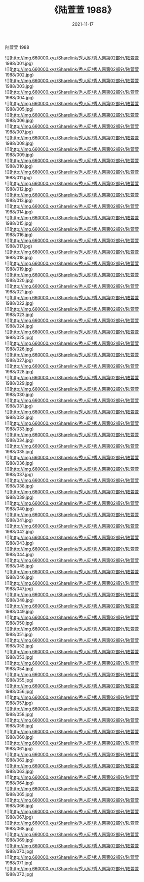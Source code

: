 ﻿---
layout: post
title:  《陆萱萱 1988》
date:   2021-11-17
img: http://img.660000.xyz/Sharelink/秀人网/秀人网第02部分/陆萱萱 1988/000.jpg
categories: [美女, 清纯, 唯美]
---

陆萱萱 1988

  ![](http://img.660000.xyz/Sharelink/秀人网/秀人网第02部分/陆萱萱 1988/001.jpg) <br> ![](http://img.660000.xyz/Sharelink/秀人网/秀人网第02部分/陆萱萱 1988/002.jpg) <br> ![](http://img.660000.xyz/Sharelink/秀人网/秀人网第02部分/陆萱萱 1988/003.jpg) <br> ![](http://img.660000.xyz/Sharelink/秀人网/秀人网第02部分/陆萱萱 1988/004.jpg) <br> ![](http://img.660000.xyz/Sharelink/秀人网/秀人网第02部分/陆萱萱 1988/005.jpg) <br> ![](http://img.660000.xyz/Sharelink/秀人网/秀人网第02部分/陆萱萱 1988/006.jpg) <br> ![](http://img.660000.xyz/Sharelink/秀人网/秀人网第02部分/陆萱萱 1988/007.jpg) <br> ![](http://img.660000.xyz/Sharelink/秀人网/秀人网第02部分/陆萱萱 1988/008.jpg) <br> ![](http://img.660000.xyz/Sharelink/秀人网/秀人网第02部分/陆萱萱 1988/009.jpg) <br> ![](http://img.660000.xyz/Sharelink/秀人网/秀人网第02部分/陆萱萱 1988/010.jpg) <br> ![](http://img.660000.xyz/Sharelink/秀人网/秀人网第02部分/陆萱萱 1988/011.jpg) <br> ![](http://img.660000.xyz/Sharelink/秀人网/秀人网第02部分/陆萱萱 1988/012.jpg) <br> ![](http://img.660000.xyz/Sharelink/秀人网/秀人网第02部分/陆萱萱 1988/013.jpg) <br> ![](http://img.660000.xyz/Sharelink/秀人网/秀人网第02部分/陆萱萱 1988/014.jpg) <br> ![](http://img.660000.xyz/Sharelink/秀人网/秀人网第02部分/陆萱萱 1988/015.jpg) <br> ![](http://img.660000.xyz/Sharelink/秀人网/秀人网第02部分/陆萱萱 1988/016.jpg) <br> ![](http://img.660000.xyz/Sharelink/秀人网/秀人网第02部分/陆萱萱 1988/017.jpg) <br> ![](http://img.660000.xyz/Sharelink/秀人网/秀人网第02部分/陆萱萱 1988/018.jpg) <br> ![](http://img.660000.xyz/Sharelink/秀人网/秀人网第02部分/陆萱萱 1988/019.jpg) <br> ![](http://img.660000.xyz/Sharelink/秀人网/秀人网第02部分/陆萱萱 1988/020.jpg) <br> ![](http://img.660000.xyz/Sharelink/秀人网/秀人网第02部分/陆萱萱 1988/021.jpg) <br> ![](http://img.660000.xyz/Sharelink/秀人网/秀人网第02部分/陆萱萱 1988/022.jpg) <br> ![](http://img.660000.xyz/Sharelink/秀人网/秀人网第02部分/陆萱萱 1988/023.jpg) <br> ![](http://img.660000.xyz/Sharelink/秀人网/秀人网第02部分/陆萱萱 1988/024.jpg) <br> ![](http://img.660000.xyz/Sharelink/秀人网/秀人网第02部分/陆萱萱 1988/025.jpg) <br> ![](http://img.660000.xyz/Sharelink/秀人网/秀人网第02部分/陆萱萱 1988/026.jpg) <br> ![](http://img.660000.xyz/Sharelink/秀人网/秀人网第02部分/陆萱萱 1988/027.jpg) <br> ![](http://img.660000.xyz/Sharelink/秀人网/秀人网第02部分/陆萱萱 1988/028.jpg) <br> ![](http://img.660000.xyz/Sharelink/秀人网/秀人网第02部分/陆萱萱 1988/029.jpg) <br> ![](http://img.660000.xyz/Sharelink/秀人网/秀人网第02部分/陆萱萱 1988/030.jpg) <br> ![](http://img.660000.xyz/Sharelink/秀人网/秀人网第02部分/陆萱萱 1988/031.jpg) <br> ![](http://img.660000.xyz/Sharelink/秀人网/秀人网第02部分/陆萱萱 1988/032.jpg) <br> ![](http://img.660000.xyz/Sharelink/秀人网/秀人网第02部分/陆萱萱 1988/033.jpg) <br> ![](http://img.660000.xyz/Sharelink/秀人网/秀人网第02部分/陆萱萱 1988/034.jpg) <br> ![](http://img.660000.xyz/Sharelink/秀人网/秀人网第02部分/陆萱萱 1988/035.jpg) <br> ![](http://img.660000.xyz/Sharelink/秀人网/秀人网第02部分/陆萱萱 1988/036.jpg) <br> ![](http://img.660000.xyz/Sharelink/秀人网/秀人网第02部分/陆萱萱 1988/037.jpg) <br> ![](http://img.660000.xyz/Sharelink/秀人网/秀人网第02部分/陆萱萱 1988/038.jpg) <br> ![](http://img.660000.xyz/Sharelink/秀人网/秀人网第02部分/陆萱萱 1988/039.jpg) <br> ![](http://img.660000.xyz/Sharelink/秀人网/秀人网第02部分/陆萱萱 1988/040.jpg) <br> ![](http://img.660000.xyz/Sharelink/秀人网/秀人网第02部分/陆萱萱 1988/041.jpg) <br> ![](http://img.660000.xyz/Sharelink/秀人网/秀人网第02部分/陆萱萱 1988/042.jpg) <br> ![](http://img.660000.xyz/Sharelink/秀人网/秀人网第02部分/陆萱萱 1988/043.jpg) <br> ![](http://img.660000.xyz/Sharelink/秀人网/秀人网第02部分/陆萱萱 1988/044.jpg) <br> ![](http://img.660000.xyz/Sharelink/秀人网/秀人网第02部分/陆萱萱 1988/045.jpg) <br> ![](http://img.660000.xyz/Sharelink/秀人网/秀人网第02部分/陆萱萱 1988/046.jpg) <br> ![](http://img.660000.xyz/Sharelink/秀人网/秀人网第02部分/陆萱萱 1988/047.jpg) <br> ![](http://img.660000.xyz/Sharelink/秀人网/秀人网第02部分/陆萱萱 1988/048.jpg) <br> ![](http://img.660000.xyz/Sharelink/秀人网/秀人网第02部分/陆萱萱 1988/049.jpg) <br> ![](http://img.660000.xyz/Sharelink/秀人网/秀人网第02部分/陆萱萱 1988/050.jpg) <br> ![](http://img.660000.xyz/Sharelink/秀人网/秀人网第02部分/陆萱萱 1988/051.jpg) <br> ![](http://img.660000.xyz/Sharelink/秀人网/秀人网第02部分/陆萱萱 1988/052.jpg) <br> ![](http://img.660000.xyz/Sharelink/秀人网/秀人网第02部分/陆萱萱 1988/053.jpg) <br> ![](http://img.660000.xyz/Sharelink/秀人网/秀人网第02部分/陆萱萱 1988/054.jpg) <br> ![](http://img.660000.xyz/Sharelink/秀人网/秀人网第02部分/陆萱萱 1988/055.jpg) <br> ![](http://img.660000.xyz/Sharelink/秀人网/秀人网第02部分/陆萱萱 1988/056.jpg) <br> ![](http://img.660000.xyz/Sharelink/秀人网/秀人网第02部分/陆萱萱 1988/057.jpg) <br> ![](http://img.660000.xyz/Sharelink/秀人网/秀人网第02部分/陆萱萱 1988/058.jpg) <br> ![](http://img.660000.xyz/Sharelink/秀人网/秀人网第02部分/陆萱萱 1988/059.jpg) <br> ![](http://img.660000.xyz/Sharelink/秀人网/秀人网第02部分/陆萱萱 1988/060.jpg) <br> ![](http://img.660000.xyz/Sharelink/秀人网/秀人网第02部分/陆萱萱 1988/061.jpg) <br> ![](http://img.660000.xyz/Sharelink/秀人网/秀人网第02部分/陆萱萱 1988/062.jpg) <br> ![](http://img.660000.xyz/Sharelink/秀人网/秀人网第02部分/陆萱萱 1988/063.jpg) <br> ![](http://img.660000.xyz/Sharelink/秀人网/秀人网第02部分/陆萱萱 1988/064.jpg) <br> ![](http://img.660000.xyz/Sharelink/秀人网/秀人网第02部分/陆萱萱 1988/065.jpg) <br> ![](http://img.660000.xyz/Sharelink/秀人网/秀人网第02部分/陆萱萱 1988/066.jpg) <br> ![](http://img.660000.xyz/Sharelink/秀人网/秀人网第02部分/陆萱萱 1988/067.jpg) <br> ![](http://img.660000.xyz/Sharelink/秀人网/秀人网第02部分/陆萱萱 1988/068.jpg) <br> ![](http://img.660000.xyz/Sharelink/秀人网/秀人网第02部分/陆萱萱 1988/069.jpg) <br> ![](http://img.660000.xyz/Sharelink/秀人网/秀人网第02部分/陆萱萱 1988/070.jpg) <br> ![](http://img.660000.xyz/Sharelink/秀人网/秀人网第02部分/陆萱萱 1988/071.jpg) <br> ![](http://img.660000.xyz/Sharelink/秀人网/秀人网第02部分/陆萱萱 1988/072.jpg) <br>